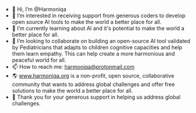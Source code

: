 - 👋 Hi, I’m @Harmoniqa
- 👀 I’m interested in receiving support from generous coders to develop open source AI tools to make the world a better place for all.
- 🌱 I’m currently learning about AI and it's potential to make the world a better place for all.
- 💞️ I’m looking to collaborate on building an open-source AI tool validated by Pediatricians that adapts to children cognitive capacities and help them learn empathy. This can help create a more harmonious and peaceful world for all. 
- 📫 How to reach me: harmoniqa@protonmail.com
- 🌎 www.harmoniqa.org is a non-profit, open source, collaborative community that wants to address global challenges and offer free solutions to make the world a better place for all.
- 💚 Thank you for your generous support in helping us address global challenges. 
<!---
--->
